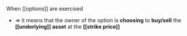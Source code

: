 When [[options]] are exercised
* => it means that the owner of the option is **choosing** to **buy/sell** the **[[underlying]] asset** at the **[[strike price]]**
